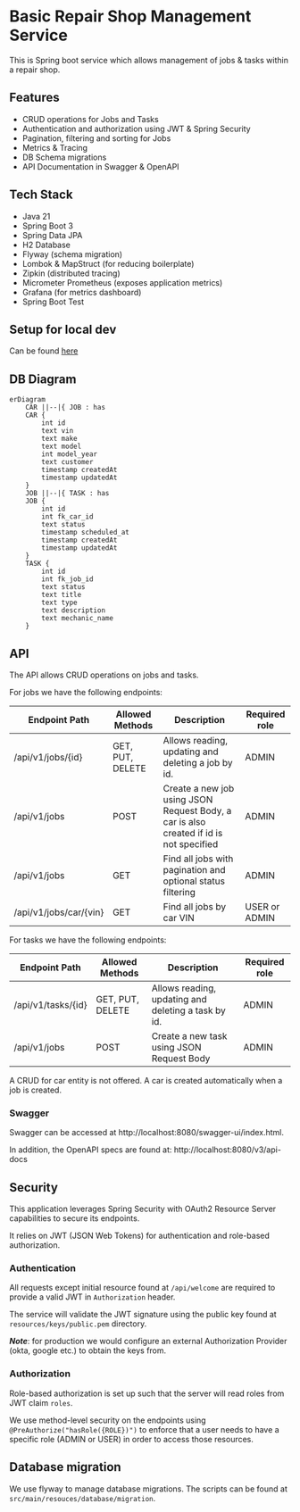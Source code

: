# Basic Repair Shop Management Service

This is Spring boot service which allows management of jobs & tasks within a repair shop.

## Features
- CRUD operations for Jobs and Tasks
- Authentication and authorization using JWT & Spring Security
- Pagination, filtering and sorting for Jobs
- Metrics & Tracing
- DB Schema migrations
- API Documentation in Swagger & OpenAPI

## Tech Stack

- Java 21
- Spring Boot 3
- Spring Data JPA
- H2 Database
- Flyway (schema migration)
- Lombok & MapStruct (for reducing boilerplate)
- Zipkin (distributed tracing)
- Micrometer Prometheus (exposes application metrics)
- Grafana (for metrics dashboard)
- Spring Boot Test

## Setup for local dev

Can be found [here](SETUP_LOCAL_DEV.md)

## DB Diagram

```mermaid
erDiagram
    CAR ||--|{ JOB : has
    CAR {
        int id
        text vin
        text make
        text model
        int model_year
        text customer
        timestamp createdAt
        timestamp updatedAt
    }
    JOB ||--|{ TASK : has
    JOB {
        int id
        int fk_car_id
        text status
        timestamp scheduled_at
        timestamp createdAt
        timestamp updatedAt
    }
    TASK {
        int id
        int fk_job_id
        text status
        text title
        text type
        text description
        text mechanic_name
    }
```

## API

The API allows CRUD operations on jobs and tasks.

For jobs we have the following endpoints: 

| Endpoint Path          | Allowed Methods  | Description                                                                            | Required role |
|------------------------|------------------|----------------------------------------------------------------------------------------|---------------|
| /api/v1/jobs/{id}      | GET, PUT, DELETE | Allows reading, updating and deleting a job by id.                                     | ADMIN         |
| /api/v1/jobs           | POST             | Create a new job using JSON Request Body, a car is also created if id is not specified | ADMIN         |
| /api/v1/jobs           | GET              | Find all jobs with pagination and optional status filtering                            | ADMIN         |
| /api/v1/jobs/car/{vin} | GET              | Find all jobs by car VIN                                                               | USER or ADMIN |

For tasks we have the following endpoints:

| Endpoint Path          | Allowed Methods  | Description                                         | Required role |
|------------------------|------------------|-----------------------------------------------------|---------------|
| /api/v1/tasks/{id}     | GET, PUT, DELETE | Allows reading, updating and deleting a task by id. | ADMIN         |
| /api/v1/jobs           | POST             | Create a new task using JSON Request Body           | ADMIN         |

A CRUD for car entity is not offered. A car is created automatically when a job is created.

### Swagger
Swagger can be accessed at http://localhost:8080/swagger-ui/index.html.

In addition, the OpenAPI specs are found at: http://localhost:8080/v3/api-docs

## Security

This application leverages Spring Security with OAuth2 Resource Server capabilities to secure its endpoints. 

It relies on JWT (JSON Web Tokens) for authentication and role-based authorization.

### Authentication

All requests except initial resource found at `/api/welcome` are required to provide a valid JWT in `Authorization` header.

The service will validate the JWT signature using the public key found at `resources/keys/public.pem` directory.

***Note***: for production we would configure an external Authorization Provider (okta, google etc.) to obtain the keys from. 

### Authorization

Role-based authorization is set up such that the server will read roles from JWT claim `roles`.

We use method-level security on the endpoints using `@PreAuthorize("hasRole({ROLE})")` to enforce that a user needs to have a specific role (ADMIN or USER) in order to access those resources.

## Database migration

We use flyway to manage database migrations. The scripts can be found at `src/main/resouces/database/migration`.